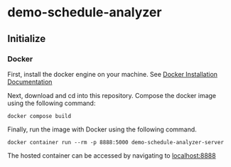 # demo-schedule-analyzer

## Initialize
### Docker
First, install the docker engine on your machine.
See [Docker Installation Documentation](https://docs.docker.com/engine/install/)

Next, download and cd into this repository. Compose the docker image using the following command:

`docker compose build`

Finally, run the image with Docker using the following command.

`docker container run --rm -p 8888:5000 demo-schedule-analyzer-server`

The hosted container can be accessed by navigating to [localhost:8888](localhost:8888)